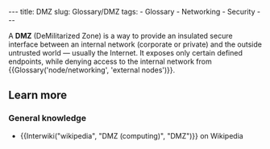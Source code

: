 --- title: DMZ slug: Glossary/DMZ tags: - Glossary - Networking - Security ---

<span class="seoSummary">A **DMZ** (DeMilitarized Zone) is a way to provide an insulated secure interface between an internal network (corporate or private) and the outside untrusted world — usually the Internet.</span> It exposes only certain defined endpoints, while denying access to the internal network from {{Glossary('node/networking', 'external nodes')}}.

Learn more
----------

### General knowledge

-   {{Interwiki("wikipedia", "DMZ (computing)", "DMZ")}} on Wikipedia
